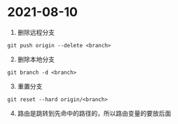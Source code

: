 # 2021-08-10
1. 删除远程分支
```
git push origin --delete <branch>
```
2. 删除本地分支
```
git branch -d <branch>
```
3. 重置分支
```
git reset --hard origin/<branch>
```

4. 路由是跳转到先命中的路径的，所以路由变量的要放后面
```demo

```